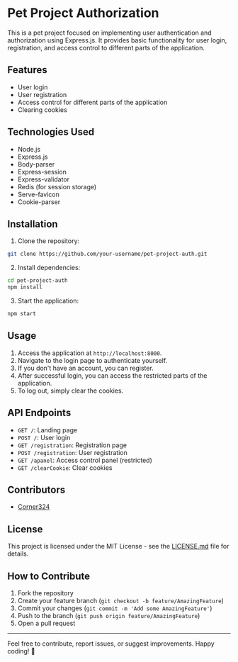 # Pet Project Authorization

This is a pet project focused on implementing user authentication and authorization using Express.js. It provides basic functionality for user login, registration, and access control to different parts of the application.

## Features

- User login
- User registration
- Access control for different parts of the application
- Clearing cookies

## Technologies Used

- Node.js
- Express.js
- Body-parser
- Express-session
- Express-validator
- Redis (for session storage)
- Serve-favicon
- Cookie-parser

## Installation

1. Clone the repository:

```bash
git clone https://github.com/your-username/pet-project-auth.git
```

2. Install dependencies:

```bash
cd pet-project-auth
npm install
```

3. Start the application:

```bash
npm start
```

## Usage

1. Access the application at `http://localhost:8000`.
2. Navigate to the login page to authenticate yourself.
3. If you don't have an account, you can register.
4. After successful login, you can access the restricted parts of the application.
5. To log out, simply clear the cookies.

## API Endpoints

- `GET /`: Landing page
- `POST /`: User login
- `GET /registration`: Registration page
- `POST /registration`: User registration
- `GET /apanel`: Access control panel (restricted)
- `GET /clearCookie`: Clear cookies

## Contributors

- [Corner324](https://github.com/Corner324)


## License

This project is licensed under the MIT License - see the [LICENSE.md](LICENSE.md) file for details.



## How to Contribute

1. Fork the repository
2. Create your feature branch (`git checkout -b feature/AmazingFeature`)
3. Commit your changes (`git commit -m 'Add some AmazingFeature'`)
4. Push to the branch (`git push origin feature/AmazingFeature`)
5. Open a pull request

---

Feel free to contribute, report issues, or suggest improvements. Happy coding! 🚀